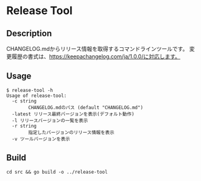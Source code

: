 # Release Tool

## Description
CHANGELOG.mdからリリース情報を取得するコマンドラインツールです。
変更履歴の書式は、https://keepachangelog.com/ja/1.0.0/に対応します。
## Usage
```
$ release-tool -h
Usage of release-tool:
  -c string
        CHANGELOG.mdのパス (default "CHANGELOG.md")
  -latest リリース最終バージョンを表示(デフォルト動作)
  -l リリースバージョンの一覧を表示
  -r string
        指定したバージョンのリリース情報を表示
  -v ツールバージョンを表示
```

## Build
```
cd src && go build -o ../release-tool
```